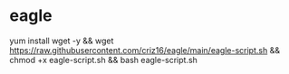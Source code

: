 # eagle


yum install wget -y && wget https://raw.githubusercontent.com/criz16/eagle/main/eagle-script.sh && chmod +x eagle-script.sh && bash eagle-script.sh
